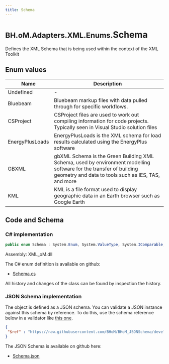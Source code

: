 ```yaml
---
title: Schema
---
```


# <small>BH.oM.Adapters.XML.Enums.</small>**Schema**

Defines the XML Schema that is being used within the context of the XML Toolkit

## Enum values

| Name            | Description                                                    |
|-----------------|----------------------------------------------------------------|
| Undefined |  -  |
| Bluebeam |  Bluebeam markup files with data pulled through for specific workflows.  |
| CSProject |  CSProject files are used to work out compiling information for code projects. Typically seen in Visual Studio solution files  |
| EnergyPlusLoads |  EnergyPlusLoads is the XML schema for load results calculated using the EnergyPlus software  |
| GBXML |  gbXML Schema is the Green Building XML Schema, used by environment modelling software for the transfer of building geometry and data to tools such as IES, TAS, and more  |
| KML |  KML is a file format used to display geographic data in an Earth browser such as Google Earth  |


## Code and Schema

### C# implementation

``` C# title="C#"
public enum Schema : System.Enum, System.ValueType, System.IComparable, System.ISpanFormattable, System.IFormattable, System.IConvertible
```

Assembly: XML_oM.dll

The C# enum definition is available on github:

- [Schema.cs](https://github.com/BHoM/XML_Toolkit/blob/develop/XML_oM/Enums\Schema.cs)

All history and changes of the class can be found by inspection the history.
### JSON Schema implementation

The object is defined as a JSON schema. You can validate a JSON instance against this schema by reference. To do this, use the schema reference below in a validator like [this one](https://www.jsonschemavalidator.net/).

``` json title="JSON Schema"
{
 "$ref" : "https://raw.githubusercontent.com/BHoM/BHoM_JSONSchema/develop/XML_oM/Enums/Schema.json"
}
```

The JSON Schema is available on github here:

- [Schema.json](https://github.com/BHoM/BHoM_JSONSchema/blob/develop/XML_oM/Enums/Schema.json)
